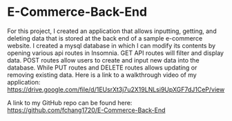 # E-Commerce-Back-End

For this project, I created an application that allows inputting, getting, and deleting data that is stored at the back end of a sample e-commerce website. I created a mysql database in which I can modify its contents by opening various api routes in Insomnia. GET API routes will filter and display data. POST routes allow users to create and input new data into the database. While PUT routes and DELETE routes allows updating or removing existing data. Here is a link to a walkthrough video of my application: https://drive.google.com/file/d/1EUsrXt3j7u2X19LNLsi9UpXGF7dJ1CeP/view 

A link to my GitHub repo can be found here: https://github.com/fchang1720/E-Commerce-Back-End